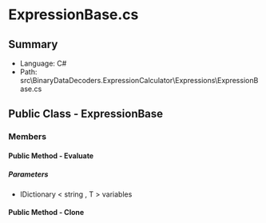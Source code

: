 ﻿# ExpressionBase.cs

## Summary

* Language: C#
* Path: src\BinaryDataDecoders.ExpressionCalculator\Expressions\ExpressionBase.cs

## Public Class - ExpressionBase

### Members

#### Public Method - Evaluate

#####  Parameters

 - IDictionary < string , T > variables 

#### Public Method - Clone


